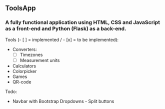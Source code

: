 ## ToolsApp
### A fully functional application using HTML, CSS and JavaScript as a front-end and Python (Flask) as a back-end.

Tools (- [ ] = implemented / - [x] = to be implemented):
- Converters:
    - [ ] Timezones
    - [ ] Measurement units
- Calculators
- Colorpicker
- Games
- QR-code

Todo:
- Navbar with Bootstrap Dropdowns - Split buttons
